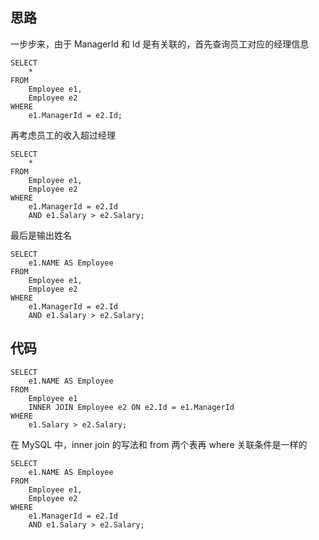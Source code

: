 ## 思路

一步步来，由于 ManagerId 和 Id 是有关联的，首先查询员工对应的经理信息

```mysql
SELECT
	* 
FROM
	Employee e1,
	Employee e2 
WHERE
	e1.ManagerId = e2.Id;
```

再考虑员工的收入超过经理

```mysql
SELECT
	* 
FROM
	Employee e1,
	Employee e2 
WHERE
	e1.ManagerId = e2.Id 
	AND e1.Salary > e2.Salary;
```

最后是输出姓名

```mysql
SELECT
	e1.NAME AS Employee 
FROM
	Employee e1,
	Employee e2 
WHERE
	e1.ManagerId = e2.Id 
	AND e1.Salary > e2.Salary;
```

## 代码

```mysql
SELECT
	e1.NAME AS Employee 
FROM
	Employee e1
	INNER JOIN Employee e2 ON e2.Id = e1.ManagerId 
WHERE
	e1.Salary > e2.Salary;
```

在 MySQL 中，inner join 的写法和 from 两个表再 where 关联条件是一样的

```mysql
SELECT
	e1.NAME AS Employee 
FROM
	Employee e1,
	Employee e2 
WHERE
	e1.ManagerId = e2.Id 
	AND e1.Salary > e2.Salary;
```

